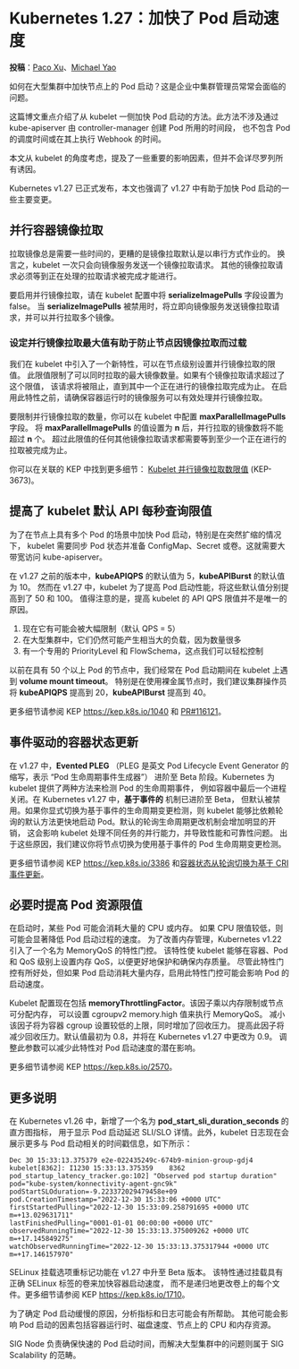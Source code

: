 # Kubernetes 1.27：加快了 Pod 启动速度

**投稿**：[Paco Xu](https://github.com/pacoxu)、[Michael Yao](https://github.com/windsonsea)

如何在大型集群中加快节点上的 Pod 启动？这是企业中集群管理员常常会面临的问题。

这篇博文重点介绍了从 kubelet 一侧加快 Pod 启动的方法。此方法不涉及通过
kube-apiserver 由 controller-manager 创建 Pod 所用的时间段，
也不包含 Pod 的调度时间或在其上执行 Webhook 的时间。

本文从 kubelet 的角度考虑，提及了一些重要的影响因素，但并不会详尽罗列所有诱因。

Kubernetes v1.27 已正式发布，本文也强调了 v1.27 中有助于加快 Pod 启动的一些主要变更。

## 并行容器镜像拉取

拉取镜像总是需要一些时间的，更糟的是镜像拉取默认是以串行方式作业的。
换言之，kubelet 一次只会向镜像服务发送一个镜像拉取请求。
其他的镜像拉取请求必须等到正在处理的拉取请求被完成才能进行。

要启用并行镜像拉取，请在 kubelet 配置中将 __serializeImagePulls__ 字段设置为 false。
当 __serializeImagePulls__ 被禁用时，将立即向镜像服务发送镜像拉取请求，并可以并行拉取多个镜像。

### 设定并行镜像拉取最大值有助于防止节点因镜像拉取而过载

我们在 kubelet 中引入了一个新特性，可以在节点级别设置并行镜像拉取的限值。
此限值限制了可以同时拉取的最大镜像数量。如果有个镜像拉取请求超过了这个限值，
该请求将被阻止，直到其中一个正在进行的镜像拉取完成为止。
在启用此特性之前，请确保容器运行时的镜像服务可以有效处理并行镜像拉取。

要限制并行镜像拉取的数量，你可以在 kubelet 中配置 __maxParallelImagePulls__ 字段。
将 __maxParallelImagePulls__ 的值设置为 **n** 后，并行拉取的镜像数将不能超过 **n** 个。
超过此限值的任何其他镜像拉取请求都需要等到至少一个正在进行的拉取被完成为止。

你可以在关联的 KEP 中找到更多细节：
[Kubelet 并行镜像拉取数限值](https://kep.k8s.io/3673) (KEP-3673)。

## 提高了 kubelet 默认 API 每秒查询限值

为了在节点上具有多个 Pod 的场景中加快 Pod 启动，特别是在突然扩缩的情况下，
kubelet 需要同步 Pod 状态并准备 ConfigMap、Secret 或卷。这就需要大带宽访问 kube-apiserver。

在 v1.27 之前的版本中，__kubeAPIQPS__ 的默认值为 5，__kubeAPIBurst__ 的默认值为 10。
然而在 v1.27 中，kubelet 为了提高 Pod 启动性能，将这些默认值分别提高到了 50 和 100。
值得注意的是，提高 kubelet 的 API QPS 限值并不是唯一的原因。

1. 现在它有可能会被大幅限制（默认 QPS = 5）
2. 在大型集群中，它们仍然可能产生相当大的负载，因为数量很多
3. 有一个专用的 PriorityLevel 和 FlowSchema，这点我们可以轻松控制

以前在具有 50 个以上 Pod 的节点中，我们经常在 Pod 启动期间在 kubelet 上遇到 __volume mount timeout__。
特别是在使用裸金属节点时，我们建议集群操作员将 __kubeAPIQPS__ 提高到 20，__kubeAPIBurst__ 提高到 40。

更多细节请参阅 KEP <https://kep.k8s.io/1040> 和
[PR#116121](https://github.com/kubernetes/kubernetes/pull/116121)。

## 事件驱动的容器状态更新

在 v1.27 中，__Evented PLEG__
（PLEG 是英文 Pod Lifecycle Event Generator 的缩写，表示 “Pod 生命周期事件生成器”）
进阶至 Beta 阶段。Kubernetes 为 kubelet 提供了两种方法来检测 Pod 的生命周期事件，
例如容器中最后一个进程关闭。在 Kubernetes v1.27 中，**基于事件的** 机制已进阶至 Beta，
但默认被禁用。如果你显式切换为基于事件的生命周期变更检测，则 kubelet
能够比依赖轮询的默认方法更快地启动 Pod。默认的轮询生命周期更改机制会增加明显的开销，
这会影响 kubelet 处理不同任务的并行能力，并导致性能和可靠性问题。
出于这些原因，我们建议你将节点切换为使用基于事件的 Pod 生命周期变更检测。

更多细节请参阅 KEP <https://kep.k8s.io/3386>
和[容器状态从轮询切换为基于 CRI 事件更新](https://kubernetes.io/docs/tasks/administer-cluster/switch-to-evented-pleg/)。

## 必要时提高 Pod 资源限值

在启动时，某些 Pod 可能会消耗大量的 CPU 或内存。
如果 CPU 限值较低，则可能会显著降低 Pod 启动过程的速度。
为了改善内存管理，Kubernetes v1.22 引入了一个名为 MemoryQoS 的特性门控。
该特性使 kubelet 能够在容器、Pod 和 QoS 级别上设置内存 QoS，以便更好地保护和确保内存质量。
尽管此特性门控有所好处，但如果 Pod 启动消耗大量内存，启用此特性门控可能会影响 Pod 的启动速度。

Kubelet 配置现在包括 __memoryThrottlingFactor__。该因子乘以内存限制或节点可分配内存，
可以设置 cgroupv2 memory.high 值来执行 MemoryQoS。
减小该因子将为容器 cgroup 设置较低的上限，同时增加了回收压力。
提高此因子将减少回收压力。默认值最初为 0.8，并将在 Kubernetes v1.27 中更改为 0.9。
调整此参数可以减少此特性对 Pod 启动速度的潜在影响。

更多细节请参阅 KEP <https://kep.k8s.io/2570>。

## 更多说明

在 Kubernetes v1.26 中，新增了一个名为 __pod_start_sli_duration_seconds__ 的直方图指标，
用于显示 Pod 启动延迟 SLI/SLO 详情。此外，kubelet 日志现在会展示更多与 Pod 启动相关的时间戳信息，如下所示：

```
Dec 30 15:33:13.375379 e2e-022435249c-674b9-minion-group-gdj4 kubelet[8362]: I1230 15:33:13.375359    8362
pod_startup_latency_tracker.go:102] "Observed pod startup duration" pod="kube-system/konnectivity-agent-gnc9k"
podStartSLOduration=-9.223372029479458e+09 pod.CreationTimestamp="2022-12-30 15:33:06 +0000 UTC"
firstStartedPulling="2022-12-30 15:33:09.258791695 +0000 UTC m=+13.029631711"
lastFinishedPulling="0001-01-01 00:00:00 +0000 UTC"
observedRunningTime="2022-12-30 15:33:13.375009262 +0000 UTC m=+17.145849275"
watchObservedRunningTime="2022-12-30 15:33:13.375317944 +0000 UTC m=+17.146157970"
```

SELinux 挂载选项重标记功能在 v1.27 中升至 Beta 版本。
该特性通过挂载具有正确 SELinux 标签的卷来加快容器启动速度，
而不是递归地更改卷上的每个文件。更多细节请参阅 KEP <https://kep.k8s.io/1710>。

为了确定 Pod 启动缓慢的原因，分析指标和日志可能会有所帮助。
其他可能会影响 Pod 启动的因素包括容器运行时、磁盘速度、节点上的 CPU 和内存资源。

SIG Node 负责确保快速的 Pod 启动时间，而解决大型集群中的问题则属于 SIG Scalability 的范畴。
